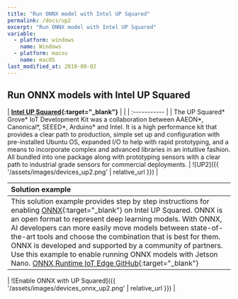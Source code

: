 ```yaml
---
title: "Run ONNX model with Intel UP Squared"
permalink: /docs/up2
excerpt: "Run ONNX model with Intel UP Squared"
variable:
  - platform: windows
    name: Windows
  - platform: macos
    name: macOS
last_modified_at: 2019-09-02
---
```


## Run ONNX models with Intel UP Squared

| **[Intel UP Squared](https://www.nvidia.com/en-us/autonomous-machines/embedded-systems/jetson-nano/){:target="_blank"}** |  |
| :----------- |
| The UP Squared* Grove* IoT Development Kit was a collaboration between AAEON*, Canonical*, SEEED*, Arduino* and Intel. It is a high performance kit that provides a clear path to production, simple set up and configuration with pre-installed Ubuntu OS, expanded I/O to help with rapid prototyping, and a means to incorporate complex and advanced libraries in an intuitive fashion. All bundled into one package along with prototyping sensors with a clear path to industrial grade sensors for commercial deployments.  | ![UP2]({{ '/assets/images/devices_up2.png' | relative_url }}) | 

| Solution example |
| :----------- |
| This solution example provides step by step instructions for enabling [ONNX](https://onnx.ai/){:target="_blank"} on Intel UP Squared. ONNX is an open format to represent deep learning models. With ONNX, AI developers can more easily move models between state-of-the-art tools and choose the combination that is best for them. ONNX is developed and supported by a community of partners. Use this example to enable running ONNX models with Jetson Nano. [ONNX Runtime IoT Edge GitHub](https://github.com/Azure-Samples/onnxruntime-iot-edge/blob/master/README-ONNXRUNTIME-OpenVINO.md){:target="_blank"} |

| ![Enable ONNX with UP Squared]({{ '/assets/images/devices_onnx_up2.png' | relative_url }}) |

